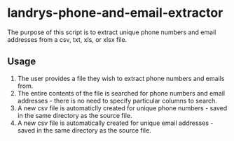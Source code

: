# landrys-phone-and-email-extractor
The purpose of this script is to extract unique phone numbers and email addresses from a csv, txt, xls, or xlsx file. 

## Usage
1. The user provides a file they wish to extract phone numbers and emails from.
2. The entire contents of the file is searched for phone numbers and email addresses - there is no need to specify particular columns to search.
3. A new csv file is automaticlly created for unique phone numbers - saved in the same directory as the source file.
4. A new csv file is automatically created for unique email addresses - saved in the same directory as the source file.
